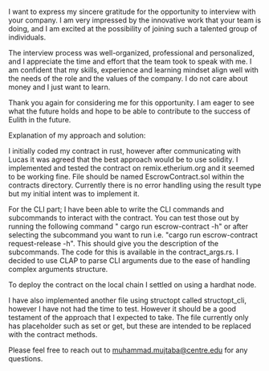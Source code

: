 I want to express my sincere gratitude for the opportunity to interview with your company. I am very impressed by the innovative work that your team is doing, and I am excited at the possibility of joining such a talented group of individuals.

The interview process was well-organized, professional and personalized, and I appreciate the time and effort that the team took to speak with me. I am confident that my skills, experience and learning mindset align well with the needs of the role and the values of the company. I do not care about money and I just want to learn.

Thank you again for considering me for this opportunity. I am eager to see what the future holds and hope to be able to contribute to the success of Eulith in the future.

Explanation of my approach and solution:

I initially coded my contract in rust, however after communicating with Lucas it was agreed that the best approach would be to use solidity. I implemented and tested the contract on remix.etherium.org and it seemed to be working fine. File should be named EscrowContract.sol within the contracts directory. Currently there is no error handling using the result type but my initial intent was to implement it.

For the CLI part; I have been able to write the CLI commands and subcommands to interact with the contract. You can test those out by running the following command " cargo run escrow-contract -h" or after selecting the subcommand you want to run i.e. "cargo run escrow-contract request-release -h". This should give you the description of the subcommands. The code for this is available in the contract_args.rs. I decided to use CLAP to parse CLI arguments due to the ease of handling complex arguments structure.

To deploy the contract on the local chain I settled on using a hardhat node.

I have also implemented another file using structopt called structopt_cli, however I have not had the time to test. However it should be a good testament of the approach that I expected to take. The file currently only has placeholder such as set or get, but these are intended to be replaced with the contract methods.

Please feel free to reach out to muhammad.mujtaba@centre.edu for any questions.
